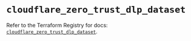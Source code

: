 # `cloudflare_zero_trust_dlp_dataset`

Refer to the Terraform Registry for docs: [`cloudflare_zero_trust_dlp_dataset`](https://registry.terraform.io/providers/cloudflare/cloudflare/5.8.4/docs/resources/zero_trust_dlp_dataset).
